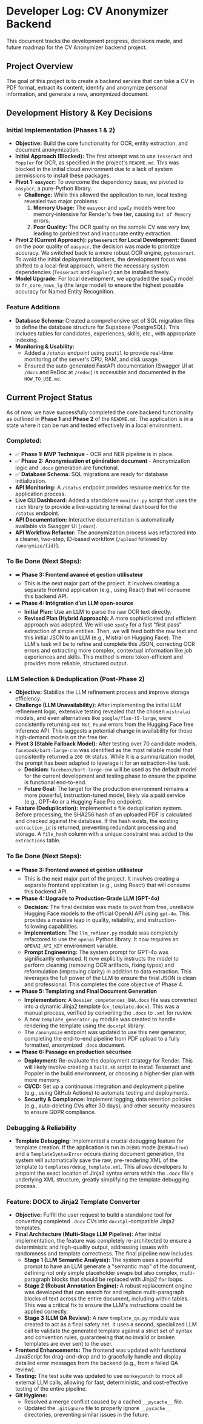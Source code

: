# Developer Log: CV Anonymizer Backend

This document tracks the development progress, decisions made, and future roadmap for the CV Anonymizer backend project.

## Project Overview

The goal of this project is to create a backend service that can take a CV in PDF format, extract its content, identify and anonymize personal information, and generate a new, anonymized document.

## Development History & Key Decisions

### Initial Implementation (Phases 1 & 2)

*   **Objective:** Build the core functionality for OCR, entity extraction, and document anonymization.
*   **Initial Approach (Blocked):** The first attempt was to use `Tesseract` and `Poppler` for OCR, as specified in the project's `README.md`. This was blocked in the initial cloud environment due to a lack of system permissions to install these packages.
*   **Pivot 1: `easyocr`:** To overcome the dependency issue, we pivoted to `easyocr`, a pure-Python library.
    *   **Challenge:** While this allowed the application to run, local testing revealed two major problems:
        1.  **Memory Usage:** The `easyocr` and `spaCy` models were too memory-intensive for Render's free tier, causing `Out of Memory` errors.
        2.  **Poor Quality:** The OCR quality on the sample CV was very low, leading to garbled text and inaccurate entity extraction.
*   **Pivot 2 (Current Approach): `pytesseract` for Local Development:** Based on the poor quality of `easyocr`, the decision was made to prioritize accuracy. We switched back to a more robust OCR engine, `pytesseract`. To avoid the initial deployment blockers, the development focus was shifted to a local-first approach, where the necessary system dependencies (`Tesseract` and `Poppler`) can be installed freely.
*   **Model Upgrade:** For local development, we upgraded the spaCy model to `fr_core_news_lg` (the large model) to ensure the highest possible accuracy for Named Entity Recognition.

### Feature Additions

*   **Database Schema:** Created a comprehensive set of SQL migration files to define the database structure for Supabase (PostgreSQL). This includes tables for candidates, experiences, skills, etc., with appropriate indexing.
*   **Monitoring & Usability:**
    *   Added a `/status` endpoint using `psutil` to provide real-time monitoring of the server's CPU, RAM, and disk usage.
    *   Ensured the auto-generated FastAPI documentation (Swagger UI at `/docs` and ReDoc at `/redoc`) is accessible and documented in the `HOW_TO_USE.md`.

## Current Project Status

As of now, we have successfully completed the core backend functionality as outlined in **Phase 1** and **Phase 2** of the `README.md`. The application is in a state where it can be run and tested effectively in a local environment.

### Completed:

*   ✅ **Phase 1: MVP Technique** - OCR and NER pipeline is in place.
*   ✅ **Phase 2: Anonymisation et génération document** - Anonymization logic and `.docx` generation are functional.
*   ✅ **Database Schema:** SQL migrations are ready for database initialization.
*   **API Monitoring:** A `/status` endpoint provides resource metrics for the application process.
*   **Live CLI Dashboard:** Added a standalone `monitor.py` script that uses the `rich` library to provide a live-updating terminal dashboard for the `/status` endpoint.
*   **API Documentation:** Interactive documentation is automatically available via Swagger UI (`/docs`).
*   **API Workflow Refactor:** The anonymization process was refactored into a cleaner, two-step, ID-based workflow (`/upload` followed by `/anonymize/{id}`).

### To Be Done (Next Steps):

*   ➡️ **Phase 3: Frontend avancé et gestion utilisateur**
    *   This is the next major part of the project. It involves creating a separate frontend application (e.g., using React) that will consume this backend API.
*   ➡️ **Phase 4: Intégration d’un LLM open-source**
    *   **Initial Plan:** Use an LLM to parse the raw OCR text directly.
    *   **Revised Plan (Hybrid Approach):** A more sophisticated and efficient approach was adopted. We will use `spaCy` for a fast "first pass" extraction of simple entities. Then, we will feed both the raw text and this initial JSON to an LLM (e.g., Mistral on Hugging Face). The LLM's task will be to refine and complete this JSON, correcting OCR errors and extracting more complex, contextual information like job experiences and skills. This method is more token-efficient and provides more reliable, structured output.
### LLM Selection & Deduplication (Post-Phase 2)

*   **Objective:** Stabilize the LLM refinement process and improve storage efficiency.
*   **Challenge (LLM Unavailability):** After implementing the initial LLM refinement logic, extensive testing revealed that the chosen `mistralai` models, and even alternatives like `google/flan-t5-large`, were consistently returning `404 Not Found` errors from the Hugging Face free Inference API. This suggests a potential change in availability for these high-demand models on the free tier.
*   **Pivot 3 (Stable Fallback Model):** After testing over 70 candidate models, `facebook/bart-large-cnn` was identified as the most reliable model that consistently returned a `200 OK` status. While it is a summarization model, the prompt has been adapted to leverage it for an extraction-like task.
    *   **Decision:** `facebook/bart-large-cnn` will be used as the default model for the current development and testing phase to ensure the pipeline is functional end-to-end.
    *   **Future Goal:** The target for the production environment remains a more powerful, instruction-tuned model, likely via a paid service (e.g., GPT-4o or a Hugging Face Pro endpoint).
*   **Feature (Deduplication):** Implemented a file deduplication system. Before processing, the SHA256 hash of an uploaded PDF is calculated and checked against the database. If the hash exists, the existing `extraction_id` is returned, preventing redundant processing and storage. A `file_hash` column with a unique constraint was added to the `extractions` table.

### To Be Done (Next Steps):

*   ➡️ **Phase 3: Frontend avancé et gestion utilisateur**
    *   This is the next major part of the project. It involves creating a separate frontend application (e.g., using React) that will consume this backend API.
*   ➡️ **Phase 4: Upgrade to Production-Grade LLM (GPT-4o)**
    *   **Decision:** The final decision was made to pivot from free, unreliable Hugging Face models to the official OpenAI API using `gpt-4o`. This provides a massive leap in quality, reliability, and instruction-following capabilities.
    *   **Implementation:** The `llm_refiner.py` module was completely refactored to use the `openai` Python library. It now requires an `OPENAI_API_KEY` environment variable.
    *   **Prompt Engineering:** The system prompt for GPT-4o was significantly enhanced. It now explicitly instructs the model to perform cleaning (removing OCR artifacts, fixing typos) and reformulation (improving clarity) in addition to data extraction. This leverages the full power of the LLM to ensure the final JSON is clean and professional. This completes the core objective of Phase 4.
*   ➡️ **Phase 5: Templating and Final Document Generation**
    *   **Implementation:** A `Dossier_competences_OHA.docx` file was converted into a dynamic Jinja2 template (`cv_template.docx`). This was a manual process, verified by converting the `.docx` to `.xml` for review.
    *   A new `template_generator.py` module was created to handle rendering the template using the `docxtpl` library.
    *   The `/anonymize` endpoint was updated to use this new generator, completing the end-to-end pipeline from PDF upload to a fully formatted, anonymized `.docx` document.
*   ➡️ **Phase 6: Passage en production sécurisée**
    *   **Deployment:** Re-evaluate the deployment strategy for Render. This will likely involve creating a `build.sh` script to install Tesseract and Poppler in the build environment, or choosing a higher-tier plan with more memory.
    *   **CI/CD:** Set up a continuous integration and deployment pipeline (e.g., using GitHub Actions) to automate testing and deployments.
    *   **Security & Compliance:** Implement logging, data retention policies (e.g., auto-deleting CVs after 30 days), and other security measures to ensure GDPR compliance.

### Debugging & Reliability

*   **Template Debugging:** Implemented a crucial debugging feature for template creation. If the application is run in `DEBUG` mode (`DEBUG=True`) and a `TemplateSyntaxError` occurs during document generation, the system will automatically save the raw, pre-rendering XML of the template to `templates/debug_template.xml`. This allows developers to pinpoint the exact location of Jinja2 syntax errors within the `.docx` file's underlying XML structure, greatly simplifying the template debugging process.

### Feature: DOCX to Jinja2 Template Converter

*   **Objective:** Fulfill the user request to build a standalone tool for converting completed `.docx` CVs into `docxtpl`-compatible Jinja2 templates.
*   **Final Architecture (Multi-Stage LLM Pipeline):** After initial implementation, the feature was completely re-architected to ensure a deterministic and high-quality output, addressing issues with randomness and template correctness. The final pipeline now includes:
    *   **Stage 1 (LLM Semantic Analysis):** The system uses a powerful prompt to have an LLM generate a "semantic map" of the document, defining not only simple placeholder swaps but also complex, multi-paragraph blocks that should be replaced with Jinja2 `for` loops.
    *   **Stage 2 (Robust Annotation Engine):** A robust replacement engine was developed that can search for and replace multi-paragraph blocks of text across the entire document, including within tables. This was a critical fix to ensure the LLM's instructions could be applied correctly.
    *   **Stage 3 (LLM QA Review):** A new `template_qa.py` module was created to act as a final safety net. It uses a second, specialized LLM call to validate the generated template against a strict set of syntax and convention rules, guaranteeing that no invalid or broken templates are ever sent to the user.
*   **Frontend Enhancements:** The frontend was updated with functional JavaScript for drag-and-drop and to gracefully handle and display detailed error messages from the backend (e.g., from a failed QA review).
*   **Testing:** The test suite was updated to use `monkeypatch` to mock all external LLM calls, allowing for fast, deterministic, and cost-effective testing of the entire pipeline.
*   **Git Hygiene:**
    *   Resolved a merge conflict caused by a cached `__pycache__` file.
    *   Updated the `.gitignore` file to properly ignore `__pycache__` directories, preventing similar issues in the future.
